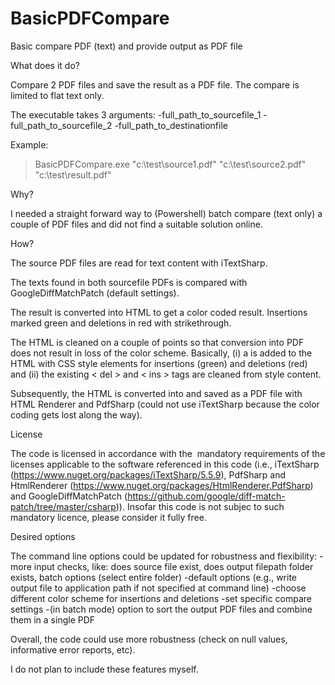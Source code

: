 # BasicPDFCompare
Basic compare PDF (text) and provide output as PDF file

What does it do?

Compare 2 PDF files and save the result as a PDF file. The compare is limited to flat text only.

The executable takes 3 arguments:
-full_path_to_sourcefile_1
-full_path_to_sourcefile_2
-full_path_to_destinationfile

Example:

>BasicPDFCompare.exe "c:\test\source1.pdf" "c:\test\source2.pdf" "c:\test\result.pdf"

Why?

I needed a straight forward way to (Powershell) batch compare (text only) a couple of PDF files and did not find a suitable solution online.

How?

The source PDF files are read for text content with iTextSharp. 

The texts found in both sourcefile PDFs is compared with GoogleDiffMatchPatch (default settings). 

The result is converted into HTML to get a color coded result. Insertions marked green and deletions in red with strikethrough.

The HTML is cleaned on a couple of points so that conversion into PDF does not result in loss of the color scheme. Basically, (i) a <head> is added to the HTML with CSS style elements for insertions (green) and deletions (red) and (ii) the existing < del > and < ins > tags are cleaned from style content.

Subsequently, the HTML is converted into and saved as a PDF file with HTML Renderer and PdfSharp (could not use iTextSharp because the color coding gets lost along the way).

License

The code is licensed in accordance with the  mandatory requirements of the licenses applicable to the software referenced in this code (i.e., iTextSharp (https://www.nuget.org/packages/iTextSharp/5.5.9), PdfSharp and HtmlRenderer (https://www.nuget.org/packages/HtmlRenderer.PdfSharp) and GoogleDiffMatchPatch (https://github.com/google/diff-match-patch/tree/master/csharp)). Insofar this code is not subjec to such mandatory licence, please consider it fully free.

Desired options

The command line options could be updated for robustness and flexibility:
-more input checks, like: does source file exist, does output filepath folder exists, batch options (select entire folder)
-default options (e.g., write output file to application path if not specified at command line)
-choose different color scheme for insertions and deletions
-set specific compare settings
-(in batch mode) option to sort the output PDF files and combine them in a single PDF

Overall, the code could use more robustness (check on null values, informative error reports, etc).

I do not plan to include these features myself.
